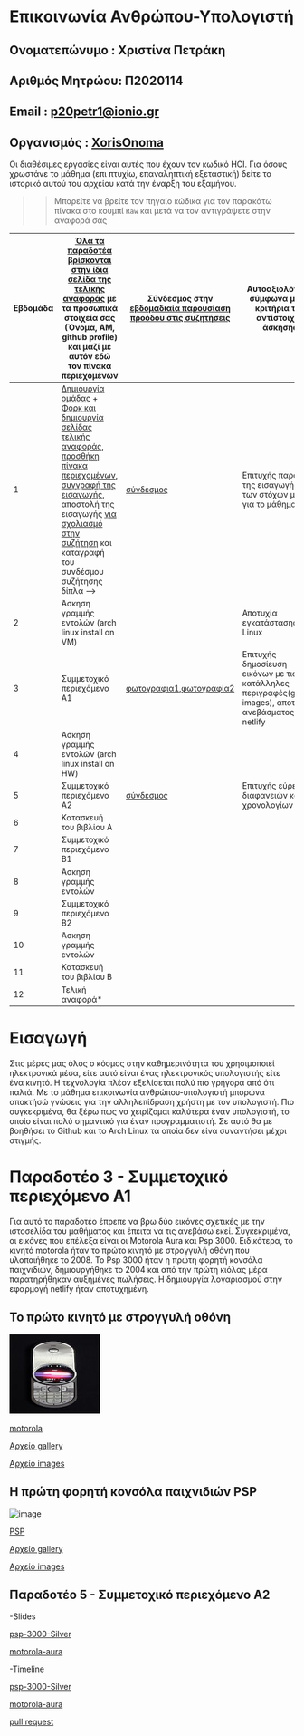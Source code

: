 # Επικοινωνία Ανθρώπου-Υπολογιστή

## Ονοματεπώνυμο : Χριστίνα Πετράκη
## Αριθμός Μητρώου: Π2020114
## Email : p20petr1@ionio.gr
## Οργανισμός : [XorisOnoma](https://github.com/XorisOnoma)
Οι διαθέσιμες εργασίες είναι αυτές που έχουν τον κωδικό HCI. Για όσους χρωστάνε το μάθημα (επι πτυχίω, επαναληπτική εξεταστική) δείτε το ιστορικό αυτού του αρχείου κατά την έναρξη του εξαμήνου.

>> Μπορείτε να βρείτε τον πηγαίο κώδικα για τον παρακάτω πίνακα στο κουμπί `Raw` και μετά να τον αντιγράψετε στην αναφορά σας

| Εβδομάδα | [Όλα τα παραδοτέα βρίσκονται στην ίδια σελίδα της τελικής αναφοράς](https://courses-ionio.github.io/help/deliverables/) με τα προσωπικά στοιχεία σας (Όνομα, ΑΜ, github profile) και μαζί με αυτόν εδώ τον πίνακα περιεχομένων | Σύνδεσμος στην [εβδομαδιαία παρουσίαση προόδου στις συζητήσεις](https://github.com/courses-ionio/help/discussions/categories/show-and-tell) | Αυτοαξιολόγηση σύμφωνα με τα κριτήρια της αντίστοιχης άσκησης |
| --- | --- | --- | --- |
| 1 |  [Δημιουργία ομάδας](https://github.com/courses-ionio/hci/discussions/1794) + [Φορκ και δημιουργία σελίδας τελικής αναφοράς](https://courses-ionio.github.io/help/guide/), [προσθήκη πίνακα περιεχομένων](https://raw.githubusercontent.com/courses-ionio/hci/master/README.md), [συγγραφή της εισαγωγής](https://courses-ionio.github.io/help/intro/), αποστολή της εισαγωγής [για σχολιασμό στην συζήτηση](https://github.com/courses-ionio/help/discussions/categories/show-and-tell) και καταγραφή του συνδέσμου συζήτησης δίπλα --> |[σύνδεσμος](https://github.com/courses-ionio/help/discussions/1398) | Επιτυχής παράθεση της εισαγωγής και των στόχων μου για το μάθημα|
| 2 | Άσκηση γραμμής εντολών (arch linux install on VM) | |Αποτυχία εγκατάστασης Arch Linux |
| 3 | Συμμετοχικό περιεχόμενο A1 | [φωτογραφια1](https://github.com/petrakhh/images/blob/master/motorola-aura.jpg),[φωτογραφία2](https://github.com/petrakhh/images/blob/master/psp-3000-Silver.jpeg)|Επιτυχής δημοσίευση εικόνων με τις κατάλληλες περιγραφές(gallery, images), αποτυχία ανεβάσματος στο netlify|
| 4 | Άσκηση γραμμής εντολών (arch linux install on HW) | | |
| 5 | Συμμετοχικό περιεχόμενο A2 | [σύνδεσμος](https://github.com/courses-ionio/help/discussions/1607)|Επιτυχής εύρεση διαφανειών και χρονολογίων |
| 6 | Κατασκευή του βιβλίου Α | | |
| 7 | Συμμετοχικό περιεχόμενο B1 | | |
| 8 | Άσκηση γραμμής εντολών | | |
| 9 | Συμμετοχικό περιεχόμενο B2 | | |
| 10 | Άσκηση γραμμής εντολών | | |
| 11 | Κατασκευή του βιβλίου Β | | |
| 12 | Τελική αναφορά* | | |

# Εισαγωγή

Στις μέρες μας όλος ο κόσμος στην καθημερινότητα του χρησιμοποιεί ηλεκτρονικά μέσα, είτε αυτό είναι ένας ηλεκτρονικός υπολογιστής είτε ένα κινητό. Η τεχνολογία πλέον εξελίσεται πολύ πιο γρήγορα από ότι παλιά. Με το μάθημα επικοινωνία ανθρώπου-υπολογιστή μπορώνα αποκτήσώ γνώσεις για την αλληλεπίδραση χρήστη με τον υπολογιστή. Πιο συγκεκριμένα, θα ξέρω πως να χειρίζομαι καλύτερα έναν υπολογιστή, το οποίο είναι πολύ σημαντικό για έναν προγραμματιστή. Σε αυτό θα με βοηθήσει το Github και το Arch Linux τα οποία δεν είνα συναντήσει μέχρι στιγμής.

# Παραδοτέο 3 - Συμμετοχικό περιεχόμενο Α1

Για αυτό το παραδοτέο έπρεπε να βρω δύο εικόνες σχετικές με την ιστοσελίδα του μαθήματος και έπειτα να τις ανεβάσω εκεί. Συγκεκριμένα, οι εικόνες που επέλεξα είναι οι Motorola Aura και Psp 3000. Ειδικότερα, το κινητό motorola ήταν το πρώτο κινητό με στρογγυλή οθόνη που υλοποιήθηκε το 2008. Το Psp 3000 ήταν η πρώτη φορητή κονσόλα παιχνιδιών, δημιουργήθηκε το 2004 και από την πρώτη κιόλας μέρα παρατηρήθηκαν αυξημένες πωλήσεις. Η δημιουργία λογαριασμού στην εφαρμογή netlify ήταν αποτυχημένη.

## Το πρώτο κινητό με στρογγυλή οθόνη

![image](https://raw.githubusercontent.com/petrakhh/images/master/motorola-aura-thumb.jpg)

[motorola](https://raw.githubusercontent.com/petrakhh/images/master/motorola-aura.jpg)

[Αρχείο gallery](https://github.com/petrakhh/_gallery/blob/master/motorola-aura.md)

[Αρχείο images](https://github.com/petrakhh/images/blob/master/motorola-aura.jpg)

## Η πρώτη φορητή κονσόλα παιχνιδιών PSP

![image](https://user-images.githubusercontent.com/92635681/199840484-46553a58-f984-42eb-aadd-0b73cad4bf3a.png) 

[PSP](https://upload.wikimedia.org/wikipedia/commons/thumb/8/84/PSP-3000-Silver.jpg/230px-PSP-3000-Silver.jpg)

[Αρχείο gallery](https://github.com/petrakhh/_gallery/blob/2020114/PSP-3000-Silver.md)

[Αρχείο images](https://github.com/petrakhh/images/blob/2020114/PSP-3000-Silver.jpeg)

## Παραδοτέο 5 - Συμμετοχικό περιεχόμενο Α2

-Slides

[psp-3000-Silver](https://github.com/petrakhh/site/blob/master/_slides/videogames.md)

[motorola-aura](https://github.com/petrakhh/site/blob/master/_slides/models.md)

-Timeline

[psp-3000-Silver](https://github.com/petrakhh/site/blob/master/_timeline/videogames.md)

[motorola-aura](https://github.com/petrakhh/site/blob/master/_timeline/mobile.md)

[pull request](https://github.com/XorisOnoma/site/pull/5)
